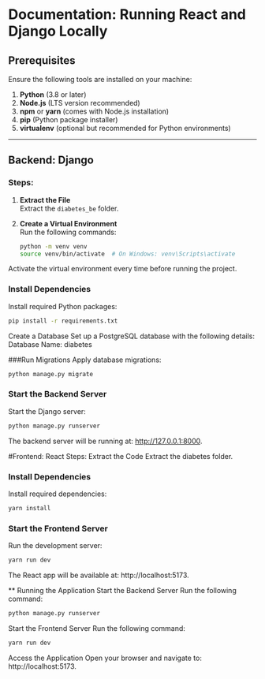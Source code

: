 # Documentation: Running React and Django Locally

## Prerequisites
Ensure the following tools are installed on your machine:
1. **Python** (3.8 or later)
2. **Node.js** (LTS version recommended)
3. **npm** or **yarn** (comes with Node.js installation)
4. **pip** (Python package installer)
5. **virtualenv** (optional but recommended for Python environments)

---

## Backend: Django

### Steps:
1. **Extract the File**  
   Extract the `diabetes_be` folder.

2. **Create a Virtual Environment**  
   Run the following commands:  
   ```bash
   python -m venv venv
   source venv/bin/activate  # On Windows: venv\Scripts\activate
Activate the virtual environment every time before running the project.

### Install Dependencies
Install required Python packages:


```bash
pip install -r requirements.txt
```

Create a Database
Set up a PostgreSQL database with the following details:
Database Name: diabetes

###Run Migrations
Apply database migrations:
```bash
python manage.py migrate
```

### Start the Backend Server
Start the Django server:
```bash
python manage.py runserver
```

The backend server will be running at: http://127.0.0.1:8000.

#Frontend: React
Steps:
Extract the Code
Extract the diabetes folder.

### Install Dependencies
Install required dependencies:
```bash
yarn install
```

### Start the Frontend Server
Run the development server:
```bash
yarn run dev
```
The React app will be available at: http://localhost:5173.

** Running the Application
Start the Backend Server
Run the following command:
```bash
python manage.py runserver
```
Start the Frontend Server
Run the following command:

```bash
yarn run dev
```
Access the Application
Open your browser and navigate to: http://localhost:5173.
